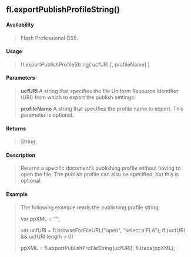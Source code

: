 ## fl.exportPublishProfileString()

#### Availability

> Flash Professional CS5.

#### Usage

> fl.exportPublishProfileString( ucfURI \[, profileName\] )

#### Parameters

> **ucfURI** A string that specifies the file Uniform Resource Identifier (URI) from which to export the publish settings.
>
> **profileName** A string that specifies the profile name to export. This parameter is optional.

#### Returns

> String.

#### Description

> Returns a specific document’s publishing profile without having to open the file. The publish profile can also be specified, but this is optional.

#### Example

> The following example reads the publishing profile string:
>
> var ppXML = "";
>
> var ucfURI = fl.browseForFileURL("open", "select a FLA"); if (ucfURI && ucfURI.length \> 0)
>
> ppXML = fl.exportPublishProfileString(ucfURI); fl.trace(ppXML);
